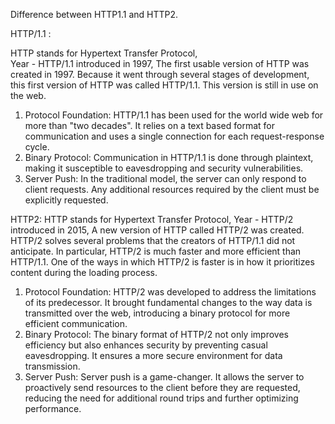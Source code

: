 Difference between HTTP1.1 and HTTP2.

HTTP/1.1 :

HTTP stands for Hypertext Transfer Protocol,   
Year - HTTP/1.1 introduced in 1997,
The first usable version of HTTP was created in 1997. Because it went through several stages of development, this first version of HTTP was called HTTP/1.1. This version is still in use on the web.
1. Protocol Foundation:
HTTP/1.1 has been used for the  world wide web for more than "two decades".
It relies on a text based format for communication and uses a single connection for each request-response cycle.
2. Binary Protocol:
Communication in HTTP/1.1 is done through plaintext, making it susceptible to eavesdropping and security vulnerabilities.
3. Server Push:
In the traditional model, the server can only respond to client requests. Any additional resources required by the client must be explicitly requested.


HTTP2:
HTTP stands for Hypertext Transfer Protocol,
Year - HTTP/2 introduced in 2015,
A new version of HTTP called HTTP/2 was created. HTTP/2 solves several problems that the creators of HTTP/1.1 did not anticipate. In particular, HTTP/2 is much faster and more efficient than HTTP/1.1. One of the ways in which HTTP/2 is faster is in how it prioritizes content during the loading process.
1. Protocol Foundation:
HTTP/2 was developed to address the limitations of its predecessor. It brought fundamental changes to the way data is transmitted over the web, introducing a binary protocol for more efficient communication.
2. Binary Protocol:
The binary format of HTTP/2 not only improves efficiency but also enhances security by preventing casual eavesdropping. It ensures a more secure environment for data transmission.
3. Server Push:
Server push is a game-changer. It allows the server to proactively send resources to the client before they are requested, reducing the need for additional round trips and further optimizing performance.
